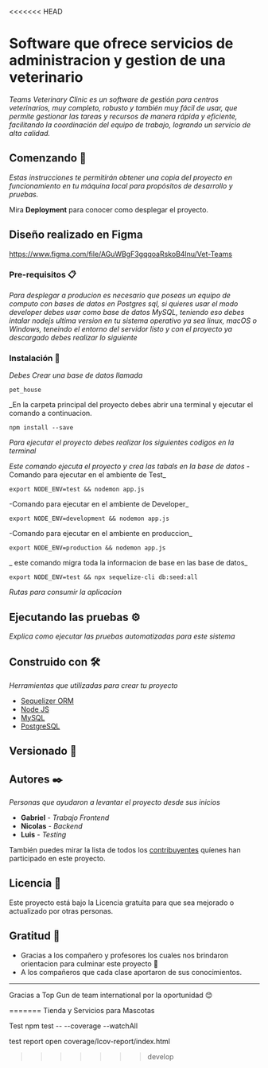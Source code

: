 <<<<<<< HEAD
# Software que ofrece servicios de administracion y gestion de una veterinario

_Teams Veterinary Clinic es un software de gestión para centros veterinarios, muy completo, robusto y también muy fácil de usar, que permite gestionar las tareas y recursos de manera rápida y eficiente, facilitando la coordinación del equipo de trabajo, logrando un servicio de alta calidad._

## Comenzando 🚀

_Estas instrucciones te permitirán obtener una copia del proyecto en funcionamiento en tu máquina local para propósitos de desarrollo y pruebas._

Mira **Deployment** para conocer como desplegar el proyecto.


## Diseño realizado en Figma

https://www.figma.com/file/AGuWBgF3gqqoaRskoB4lnu/Vet-Teams


### Pre-requisitos 📋

_Para desplegar a producion es necesario que poseas un equipo de computo con bases de datos en Postgres sql, si quieres usar el modo developer debes usar como base de datos MySQL, teniendo eso debes intalar nodejs ultima version en tu sistema operativo ya sea linux, macOS o Windows, teneindo el entorno del servidor listo y con el proyecto ya descargado debes realizar lo siguiente_


### Instalación 🔧

_Debes Crear una base de datos llamada_
```
pet_house
```
_En la carpeta principal del proyecto debes abrir una terminal y ejecutar el comando a continuacion.
```
npm install --save
```

_Para ejecutar el proyecto debes realizar los siguientes codigos en la terminal_

_Este comando ejecuta el proyecto y crea las tabals en la base de datos_
-Comando para ejecutar en el ambiente de Test_
```
export NODE_ENV=test && nodemon app.js
```
-Comando para ejecutar en el ambiente de Developer_
```
export NODE_ENV=development && nodemon app.js
```
-Comando para ejecutar en el ambiente en produccion_
```
export NODE_ENV=production && nodemon app.js
```
_ este comando migra toda la informacion de base en las base de datos_
```
export NODE_ENV=test && npx sequelize-cli db:seed:all
```

_Rutas para consumir la aplicacion_

## Ejecutando las pruebas ⚙️

_Explica como ejecutar las pruebas automatizadas para este sistema_


## Construido con 🛠️

_Herramientas que utilizadas para crear tu proyecto_

* [Sequelizer ORM](https://sequelize.org/)
* [Node JS](https://nodejs.org/es/)
* [MySQL](https://dev.mysql.com/doc/)
* [PostgreSQL](https://dev.postgresql.com/en/book/)


## Versionado 📌

## Autores ✒️

_Personas que ayudaron a levantar el proyecto desde sus inicios_

* **Gabriel** - *Trabajo Frontend* 
* **Nicolas** - *Backend* 
* **Luis** - *Testing* 

También puedes mirar la lista de todos los [contribuyentes](https://github.com/your/project/contributors) quíenes han participado en este proyecto. 

## Licencia 📄

Este proyecto está bajo la Licencia gratuita para que sea mejorado o actualizado por otras personas.

## Gratitud 🎁

* Gracias a los compañero y profesores los cuales nos brindaron orientacion para culminar este proyecto 📢
* A los compañeros que cada clase aportaron de sus conocimientos.

---
Gracias a Top Gun de team international por la oportunidad 😊


=======
Tienda y Servicios para Mascotas

Test
npm test -- --coverage --watchAll

test report
open coverage/lcov-report/index.html
>>>>>>> develop
